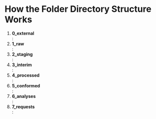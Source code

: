 # How the Folder Directory Structure Works

<ol> 
  <li><strong>0_external</strong></li>:
  <li><strong>1_raw</strong></li>:
  <li><strong>2_staging</strong></li>:
  <li><strong>3_interim</strong></li>:
  <li><strong>4_processed</strong></li>:
  <li><strong>5_conformed</strong></li>:
  <li><strong>6_analyses</strong></li>:
  <li><strong>7_requests</strong></li>:
 </ol>

